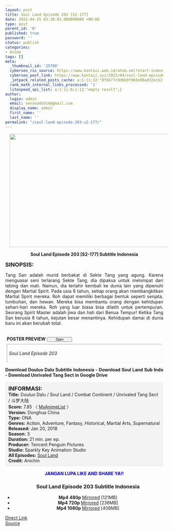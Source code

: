 ```yaml
---
layout: post
title: Soul Land Episode 203 [S2-177]
date: 2022-04-25 03:30:03.000000000 +00:00
type: post
parent_id: '0'
published: true
password: ''
status: publish
categories:
- Anime
tags: []
meta:
  _thumbnail_id: '25700'
  cyberseo_rss_source: https://www.kantaii.web.id/atom.xml?start-index=1&max-results=150
  cyberseo_post_link: https://www.kantaii.xyz/2022/04/soul-land-episode-203-s2-177.html
  _jetpack_related_posts_cache: a:1:{s:32:"8f6677c9d6b0f903e98ad32ec61f8deb";a:2:{s:7:"expires";i:1656219194;s:7:"payload";a:3:{i:0;a:1:{s:2:"id";i:26089;}i:1;a:1:{s:2:"id";i:25997;}i:2;a:1:{s:2:"id";i:25898;}}}}
  rank_math_internal_links_processed: '1'
  litespeed_vpi_list: a:1:{i:0;s:12:"empty result";}
author:
  login: admin
  email: senseads014@gmail.com
  display_name: admin
  first_name: ''
  last_name: ''
permalink: "/soul-land-episode-203-s2-177/"
---
```

<div class="separator" style="clear: both; text-align: center;"><a href="https://blogger.googleusercontent.com/img/b/R29vZ2xl/AVvXsEhwZzqQLiew51HVBuBVUuhHjsCMvNX5CtY704sVbp5IO4TWoLEAEyiPlYrJaCh5G5o7Rp-zBNoPVKx3qwyxXKtxVXOPiWb3qZZ-q1CoyRG6m3PApEhtBCG1EWh8CkdkCGqVxQ-jBKbZ8tlHjIxuS9-gvY7Cj0qJpRMlwT2N1FFx3RwCxTy-NjSGVnFX/s1365/Soul%20Land%20203%20b.jpg" style="margin-left: 1em; margin-right: 1em;"><img border="0" data-original-height="767" data-original-width="1365" height="360" src="{{ site.baseurl }}/assets/2022/04/Soul%20Land%20203%20b.jpg" width="640" /></a></div>
<p>
<div style="text-align: center;"><b>Soul Land Episode 203 [S2-177] Subtitle Indonesia</b></p>
</div>
<p><b><span style="font-size: large;">SINOPSIS:</span></b>
<div style="text-align: justify;">Tang San adalah murid berbakat di Sekte Tang yang agung. Karena menguasai seni terlarang Sekte Tang, dia dipaksa untuk melompat dari tebing dan mati. Namun, dia terlahir kembali ke dunia lain yang dipenuhi dengan Martial Spirit. Pada usia 6 tahun, setiap orang akan membangkitkan Martial Spirit mereka. Roh dapat memiliki berbagai bentuk seperti senjata, tumbuhan, dan hewan. Mereka bisa membantu orang dengan kehidupan sehari-hari mereka. Roh yang luar biasa bisa dilatih untuk pertempuran. Seorang Spirit Master adalah jiwa dan hati dari Benua Tempur! Ketika Tang San berusia 6 tahun, kejutan besar menantinya. Kehidupan damai di dunia baru ini akan berubah total.</p>
<p><a name="more"></a>
<div>
<div style="margin: 5px;">
<div class="smallfont" style="margin-bottom: 2px;"><span style="font-weight: bold;"><br />POSTER PREVIEW</span><input onclick="if (this.parentNode.parentNode.getElementsByTagName('div')[1].getElementsByTagName('div')[0].style.display != '') { this.parentNode.parentNode.getElementsByTagName('div')[1].getElementsByTagName('div')[0].style.display = ''; this.innerText = ''; this.value = ' Close..'; } else { this.parentNode.parentNode.getElementsByTagName('div')[1].getElementsByTagName('div')[0].style.display = 'none'; this.innerText = ''; this.value = ' Clik Here'; }" style="font-size: 10px; margin: 5px; padding: 0px; width: 80px;" type="button" value="Open" /></div>
<div class="alt2" style="border: 1px inset; margin: 0px; padding: 6px;">
<div style="display: none;">
<div class="separator" style="clear: both; text-align: center;"><a href="https://blogger.googleusercontent.com/img/b/R29vZ2xl/AVvXsEhwZzqQLiew51HVBuBVUuhHjsCMvNX5CtY704sVbp5IO4TWoLEAEyiPlYrJaCh5G5o7Rp-zBNoPVKx3qwyxXKtxVXOPiWb3qZZ-q1CoyRG6m3PApEhtBCG1EWh8CkdkCGqVxQ-jBKbZ8tlHjIxuS9-gvY7Cj0qJpRMlwT2N1FFx3RwCxTy-NjSGVnFX/s1365/Soul%20Land%20203%20b.jpg" style="margin-left: 1em; margin-right: 1em;"><img border="0" data-original-height="767" data-original-width="1365" height="360" src="{{ site.baseurl }}/assets/2022/04/Soul%20Land%20203%20b.jpg" width="640" /></a></div>
<p>
<div class="separator" style="clear: both; text-align: center;"><a href="https://blogger.googleusercontent.com/img/b/R29vZ2xl/AVvXsEj2EHweIklSlZAFlB2G-z3hGAuq4FpKPkgn85VBRiaCzay30OvH1i_iKGcv2XwGkpPBrXgOu52i-u-GClTDjX_5-ei5SFiTC3nsoZGK8ZNxV8CKG2eJP5NdYoMAO7O--kxnVAjkT26M03yg0AB6GTnv29UlEMdosfckf96Y_jLnGEbi9433IRORLNrd/s1365/Soul%20Land%20203%20a.jpg" style="margin-left: 1em; margin-right: 1em;"><img border="0" data-original-height="767" data-original-width="1365" height="360" src="{{ site.baseurl }}/assets/2022/04/Soul%20Land%20203%20a.jpg" width="640" /></a></div>
</div>
<p><i>Soul Land Episode 203</i></div>
</div>
</div>
<p> <b>Download Douluo Dalu Subtitle Indonesia - Download Soul Land Sub Indo - Download Unrivaled Tang Sect in Google Drive</b></div>
<p>
<div style="background-color: #f3f3f3; padding: 10px; text-align: left;"><b><span style="font-size: large;">INFORMASI:</span></b><br /><b>Title:</b> Douluo Dalu / Soul Land / Combat Continent / Unrivaled Tang Sect / 斗罗大陆<br /><b>Score:</b> 7.85 〈 <a href="https://myanimelist.net/anime/37150/Douluo_Dalu" target="_blank" rel="noopener">MyAnimeList</a> 〉<br /><b>Version:</b> Donghua China<br /><b>Type:</b> ONA<br /><b>Genres:</b> Action, Adventure, Fantasy, Historical, Martial Arts, Supernatural<br /><b>Released:</b> Jan 20, 2018<br /><b>Season:</b> 3<br /><b>Duration:</b> 21 min. per ep.<br /><b>Producer:</b> Tencent Penguin Pictures<br /><b>Studio:</b> Sparkly Key Animation Studio<br /><b>All Episodes:</b> <a href="https://www.kantaii.xyz/2018/02/soul-land-douluo-dalu.html" target="_blank" rel="noopener">Soul Land</a><br /><b>Credit:</b> Anichin</div>
<p>
<div style="text-align: center;"><b><span style="color: blue;">JANGAN LUPA LIKE AND SHARE YA!!</span></b>
<div class="dl">
<ul />
<h3 style="text-align: center;">Soul Land Episode 203 Subtitle Indonesia</h3>
<li style="text-align: center;"><b>Mp4 480p </b><a href="https://semawur.com/hJKc2uN" target="_blank" rel="noopener">Mirrored</a> [121MB]</li>
<li style="text-align: center;"><b>Mp4 720p </b><a href="https://semawur.com/idPgRfdYei" target="_blank" rel="noopener">Mirrored</a> [236MB]</li>
<li style="text-align: center;"><b>Mp4 1080p </b><a href="https://semawur.com/4cPvlMq93" target="_blank" rel="noopener">Mirrored</a> [408MB]</li>
</div></div>
<link rel="stylesheet" href="https://cdnjs.cloudflare.com/ajax/libs/font-awesome/4.7.0/css/font-awesome.min.css" />
<div class="divbtn"> <a href="https://handymansurrender.com/fihup8buzv?key=94550f7ce39444073321dde3b8782f97" class="btn"><i class="fa fa-download"></i> Direct Link</a> <br /><a href="https://www.kantaii.xyz/2022/04/soul-land-episode-203-s2-177.html">Source</a> </div>
